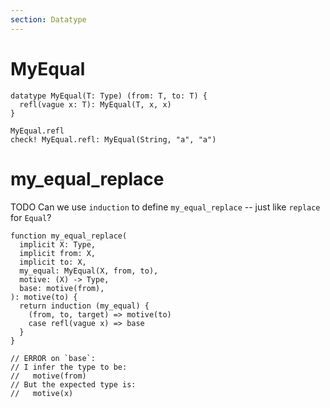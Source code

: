 ```yaml
---
section: Datatype
---
```


# MyEqual

```cicada
datatype MyEqual(T: Type) (from: T, to: T) {
  refl(vague x: T): MyEqual(T, x, x)
}
```

```cicada
MyEqual.refl
check! MyEqual.refl: MyEqual(String, "a", "a")
```

# my_equal_replace

TODO Can we use `induction` to define `my_equal_replace` -- just like `replace` for `Equal`?

```cicada todo
function my_equal_replace(
  implicit X: Type,
  implicit from: X,
  implicit to: X,
  my_equal: MyEqual(X, from, to),
  motive: (X) -> Type,
  base: motive(from),
): motive(to) {
  return induction (my_equal) {
    (from, to, target) => motive(to)
    case refl(vague x) => base
  }
}

// ERROR on `base`:
// I infer the type to be:
//   motive(from)
// But the expected type is:
//   motive(x)
```
